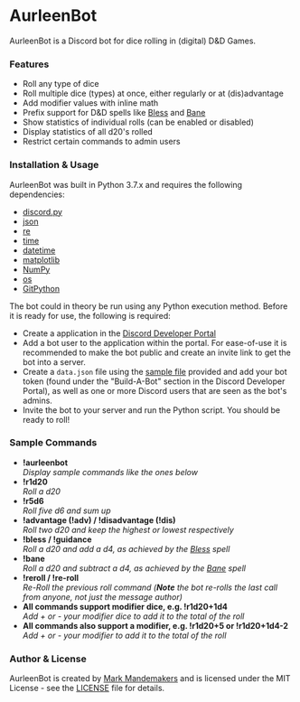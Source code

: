 # AurleenBot
AurleenBot is a Discord bot for dice rolling in (digital) D&D Games.

### Features
- Roll any type of dice
- Roll multiple dice (types) at once, either regularly or at (dis)advantage
- Add modifier values with inline math
- Prefix support for D&D spells like [Bless](https://www.dndbeyond.com/spells/bless) and [Bane](https://www.dndbeyond.com/spells/bane)
- Show statistics of individual rolls (can be enabled or disabled)
- Display statistics of all d20's rolled
- Restrict certain commands to admin users


### Installation & Usage
AurleenBot was built in Python 3.7.x and requires the following dependencies:
- [discord.py](https://github.com/Rapptz/discord.py )
- [json](https://docs.python.org/3/library/json.html )
- [re](https://docs.python.org/3/library/re.html )
- [time](https://docs.python.org/3/library/time.html )
- [datetime](https://docs.python.org/3/library/datetime.html )
- [matplotlib](https://matplotlib.org/ )
- [NumPy](https://numpy.org/ )
- [os](https://docs.python.org/3/library/os.html )
- [GitPython](https://gitpython.readthedocs.io/en/stable/)

The bot could in theory be run using any Python execution method. Before it is ready for use, the following is required:
- Create a application in the [Discord Developer Portal](https://discordapp.com/developers/applications)
- Add a bot user to the application within the portal. For ease-of-use it is recommended to make the bot public and create an invite link to get the bot into a server.
- Create a `data.json` file using the [sample file](https://github.com/MarkMandemakers/AurleenBot/blob/master/SAMPLE_data.json) provided and add your bot token (found under the "Build-A-Bot" section in the Discord Developer Portal), as well as one or more Discord users that are seen as the bot's admins.
- Invite the bot to your server and run the Python script. You should be ready to roll!


### Sample Commands
- **!aurleenbot**  
  *Display sample commands like the ones below*
- **!r1d20**  
  *Roll a d20*
- **!r5d6**  
  *Roll five d6 and sum up*
- **!advantage (!adv) / !disadvantage (!dis)**  
  *Roll two d20 and keep the highest or lowest respectively*
- **!bless / !guidance**  
*Roll a d20 and add a d4, as achieved by the [Bless](https://www.dndbeyond.com/spells/bless) spell*
- **!bane**  
*Roll a d20 and subtract a d4, as achieved by the [Bane](https://www.dndbeyond.com/spells/bane) spell*
- **!reroll / !re-roll**  
*Re-Roll the previous roll command (__Note__ the bot re-rolls the last call from anyone, not just the message author)*
- **All commands support modifier dice, e.g. !r1d20+1d4**  
*Add + or - your modifier dice to add it to the total of the roll*
- **All commands also support a modifier, e.g. !r1d20+5 or !r1d20+1d4-2**  
*Add + or - your modifier to add it to the total of the roll*



### Author & License
AurleenBot is created by [Mark Mandemakers](https://github.com/MarkMandemakers) and is licensed under the MIT License - see the [LICENSE](https://github.com/MarkMandemakers/AurleenBot/blob/master/LICENSE) file for details.
